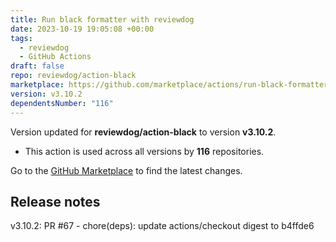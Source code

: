 ```yaml
---
title: Run black formatter with reviewdog
date: 2023-10-19 19:05:08 +00:00
tags:
  - reviewdog
  - GitHub Actions
draft: false
repo: reviewdog/action-black
marketplace: https://github.com/marketplace/actions/run-black-formatter-with-reviewdog
version: v3.10.2
dependentsNumber: "116"
---
```



Version updated for **reviewdog/action-black** to version **v3.10.2**.
- This action is used across all versions by **116** repositories.

Go to the [GitHub Marketplace](https://github.com/marketplace/actions/run-black-formatter-with-reviewdog) to find the latest changes.

## Release notes

v3.10.2: PR #67 - chore(deps): update actions/checkout digest to b4ffde6
